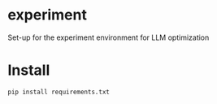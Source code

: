 # experiment
Set-up for the experiment environment for LLM optimization

# Install
```pip install requirements.txt```
